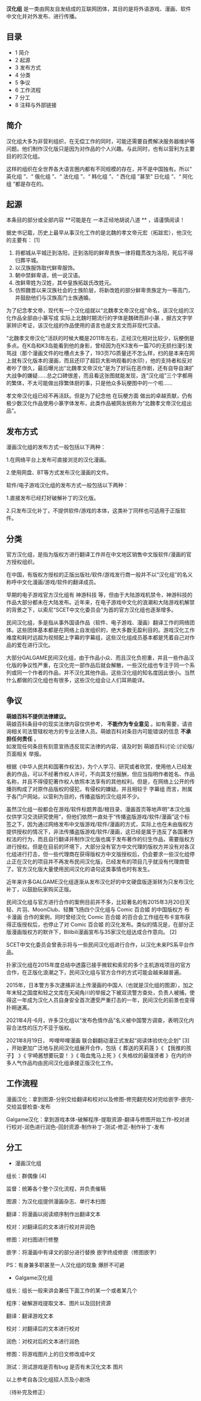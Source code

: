 **汉化组** 是一类由网友自发结成的互联网团体，其目的是将外语游戏、漫画、软件中文化并对外发布、进行传播。

##  目录

  * 1  简介 
  * 2  起源 
  * 3  发布方式 
  * 4  分类 
  * 5  争议 
  * 6  工作流程 
  * 7  分工 
  * 8  注释与外部链接 

##  简介

汉化组大多为非营利组织，在无偿工作的同时，可能还需要自费解决服务器维护等问题。他们制作汉化版只是因为对作品的个人兴趣。与此同时，也有以营利为主要目的的汉化组。

这样的组织在全世界各大语言圈内都有不同规模的存在，并不是中国独有。所以“  英化组  ”、“  俄化组  ”、“  法化组  ”、“  韩化组  ”、“
西化组  ”甚至“  日化组  ”、“  阿化组  ”都是存在的。

##  起源

本条目的部分或全部内容 **可能是在 一本正经地胡说八道  ** ，请谨慎阅读！

据史书记载，历史上最早从事汉化工作的是北魏的孝文帝元宏（拓跋宏），他汉化的主要有：  [1]

  1. 将都城从平城迁到洛阳，迁到洛阳的鲜卑贵族一律将籍贯改为洛阳，死后不得归葬平城。 
  2. 以汉族服饰取代鲜卑服饰。 
  3. 朝中禁鲜卑语，统一说汉语。 
  4. 改鲜卑姓为汉姓，其中皇族拓跋氏改姓元。 
  5. 仿照魏晋以来汉族社会的士族阶层，将新改姓的部分鲜卑贵族定为一等高门，并鼓励他们与汉族高门士族通婚。 

为了纪念孝文帝，现代有一个汉化组就以“北魏孝文帝汉化组”命名，该汉化组的汉化作品全部由小篆写成  实际上北魏时期流行的字体是魏碑而非小篆
，据古文字学家辨识考证，该汉化组的作品使用的语言也是文言文而非现代汉语。

“北魏孝文帝汉化”活跃的时候大概是2011年左右，正经汉化相对比较少，玩梗倒是多点。在K岛和K3岛能看到他的身影，曾经因为在K3发布一篇7G的无损扫漫引发骂战（那个漫画文件的吐槽点太多了，193页7G质量还不怎么样，扫的是本来在网上就有汉化版本的漫画，而且还印了超巨大影响观看的水印），他的支持者和反对者吵了很久，最后曝光出“北魏孝文帝汉化”是为了好玩在恶作剧，还有自导自演扩大战争的嫌疑……总之口碑很差，而且看这张图就能发现，连“汉化组”三个字都用的繁体，不太可能做出㨃繁体厨的事，只是他众多玩梗图中的一个啦……

孝文帝汉化组已经不再活跃。但是为了纪念他  在玩梗方面  做出的卓越贡献，仍有极少数汉化作品使用小篆字体发布，此类作品被网友统称为“北魏孝文帝汉化组出品”。

##  发布方式

漫画汉化组的发布方式一般包括以下两种：

1.在网络平台上发布可直接浏览的汉化漫画。

2.使用网盘、BT等方式发布汉化漫画的文件。

软件/电子游戏汉化组的发布方式一般包括以下两种：

1.直接发布已经打好破解补丁的汉化版。

2.只发布汉化补丁，不提供软件/游戏的本体，这类补丁同样也可适用于正版软件。

##  分类

官方汉化组，是指为版权方进行翻译工作并在中文地区销售中文版软件/漫画的官方授权组织。

在中国，有版权方授权的正版出版社/软件/游戏发行商一般并不以“汉化组”的名义称呼中文化漫画/游戏/软件的翻译成员。

早期的电子游戏官方汉化组有  神游科技
等，但由于大陆游戏机禁令，神游科技的作品大部分都未在大陆发布。近年来，在电子游戏中文化的浪潮和大陆游戏机解禁的背景之下，以索尼“SCET中文化委员会”为首的官方汉化组也逐渐增多。

民间汉化组，多是指从事外国语作品（软件、电子游戏、漫画）翻译工作的网络团体。这些团体基本都是在网络上自发组织的，绝大多数无盈利目的。游戏汉化工作难度和耗时远超为视频配上字幕的字幕组，这些汉化组成员基本都是凭着自己对作品的爱在进行汉化。

大部分GALGAME民间汉化组，由于作品小众、而且汉化负担重，并且一些作品汉化版的争议性严重，在汉化完一部作品后就会解散，一些汉化组也专注于同一个系列或同一个作者的作品，并不汉化其他作品，这些汉化组的知名度因此很小。当然什么都做的汉化组也有很多，这些汉化组会让人们耳熟能详。

##  争议

**萌娘百科不提供法律建议。**  
萌娘百科条目中的现实法律内容仅供参考， **不能作为专业意见** 。如有需要，请咨询相关司法管辖权地方的专业法律人员。萌娘百科对条目内可能错误的信息
**不承担任何责任** 。  
如发现任何条目有刻意宣扬违反现实法律的内容，请及时到  萌娘百科讨论:讨论版/页面相关  举报。

根据《中华人民共和国著作权法》，为个人学习、研究或者欣赏，使用他人已经发表的作品，可以不经著作权人许可，不向其支付报酬，但应当指明作者姓名、作品名称，并且不得侵犯著作权人依照本法享有的其他权利。但是，在网络上公开的传播则构成了对原作品版权的侵犯，有侵权的嫌疑。并且相较于
字幕组  而言，附属于各门户网站，以营利为目的，传播盗版的汉化组并不少。

虽然汉化组一般都会在游戏/软件标题界面/根目录、漫画首页等地声明“本汉化版仅供学习交流研究使用”，但他们依然一直处于“传播盗版游戏/软件/漫画”这个标签之下，因为通过网络发布中文版游戏/软件/漫画的方式，实际上也在未由版权方提供授权的情况下，非法传播盗版游戏/软件/漫画，这已经是属于违反了各国著作权法的行为，而且自行翻译并制作汉化版也属于发布著作的衍生作品，需要版权方进行授权。但是在目前的环境下，大部分没有官方中文代理的版权方并没有对各汉化组进行打击，但一些代理商在获得版权方中文版授权后，仍会要求一些汉化组停止正在汉化的项目并不再发布民间汉化版，已经发布的项目几乎就没有代理商管了。官方汉化版大量使用民间汉化的语句这类事情也时有发生。

近年来许多GALGAME汉化组逐渐从发布汉化好的中文硬盘版逐渐转为只发布汉化补丁，以鼓励玩家购买正版。

民间汉化组与官方进行合作的案例目前并不多，比较著名的有2015年3月20日天轻、片羽、MoonClub、轻舞飞扬四个汉化组与  Comic 百合姬
的中国版权方  布卡漫画  合作的案例，同时曾经汉化  Comic 百合姬  的百合会工作组在布卡宣布获得正版授权后，也停止了对  Comic 百合姬
的汉化发布。类似的情况是，在部分正版漫画版权方的默许下，Bilibili漫画宣布与35家汉化组达成合作意向。  [2]

SCET中文化委员会曾表示将与一些民间汉化组进行合作，以汉化未来PS系平台作品。

扑家汉化组在2015年度总结中透露已接手微软和索尼的多个主机游戏项目的官方合作，在正版化浪潮之下，民间汉化组与官方合作的方式可能会越来越普遍。

2015年，日本警方多次逮捕非法上传漫画的中国人（也就是汉化组的图源），加之年末轻之国度和轻之文库在天闻角川的举报之下被双流警方查处，负责人被捕，使得这一年成为汉化人员自身安全首次遭受严重打击的一年，民间汉化的前景也变得扑朔迷离。

2021年4月-6月，许多汉化组以“发布色情作品”名义被中国警方调查，表明汉化内容合法性的压力不亚于版权。

2021年8月19日，  哔哩哔哩漫画  联合翻翻动漫正式发起“阅读体验优化企划”  [3]  ，开始更加广泛地与民间汉化组展开合作，包括《  葬送的芙莉莲
》《  【我推的孩子】  》《  宇崎酱想要玩耍！  》《  吸血鬼马上死  》《  失格纹的最强贤者
》在内的许多人气作品均由民间汉化组承接正版汉化工作。

##  工作流程

漫画汉化：拿到图源-分别交给翻译和校对以及修图-修完翻完校对完给嵌字-嵌完-交给监督检查-发布

Galgame汉化：拿到游戏本体-破解程序-提取资源-翻译与修图开始工作-校对进行校对-润色进行润色-回封资源-制作补丁-测试-修正-制作补丁-发布

##  分工

  * 漫画汉化组 

组长：群偶像  [4]

监督：统筹各个整个汉化流程，并负责催稿

图源：为汉化组提供漫画杂志、单行本扫图

翻译：将漫画以阅读顺序制作出翻译文本

校对：对翻译后的文本进行校对并润色

修图：对扫图进行修整

嵌字：将漫画中有译文的部分进行替换  嵌字终成修嵌（修图嵌字）

PS：有身兼多职甚至一人汉化组的现象  爆肝不可避

  * Galgame汉化组 

组长：组长一般来讲会兼任下面工作的某一个或者某几个

程序：破解游戏提取文本、图片以及回封资源

翻译：翻译游戏文本

校对：对翻译后的文本进行校对

润色：对校对后的文本进行润色

修图：将游戏图片上的日文修改成中文

测试：测试游戏是否有bug 是否有未汉化文本 图片

  
以上参考自各汉化组招人页及小剧场

（待补完及修正）
